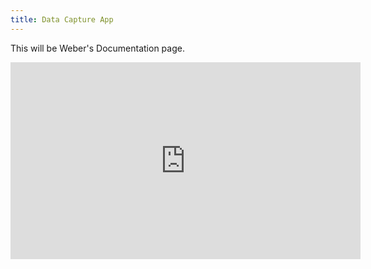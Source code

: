 ```yaml
---
title: Data Capture App
---
```


This will be Weber's Documentation page.

<iframe width="560" height="315" src="https://www.youtube.com/embed/26rqpWeay-o?rel=0" frameborder="0" allow="autoplay; encrypted-media" allowfullscreen></iframe>

